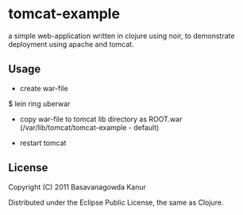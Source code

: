 # tomcat-example

a simple web-application written in clojure using noir, to demonstrate
deployment using apache and tomcat.

## Usage

* create war-file

 $ lein ring uberwar

* copy war-file to tomcat lib directory as ROOT.war
  (/var/lib/tomcat/tomcat-example - default)

* restart tomcat


## License

Copyright (C) 2011 Basavanagowda Kanur

Distributed under the Eclipse Public License, the same as Clojure.

